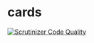 # cards

[![Scrutinizer Code Quality](https://scrutinizer-ci.com/g/ArSn/cards/badges/quality-score.png?b=master)](https://scrutinizer-ci.com/g/ArSn/cards/?branch=master)